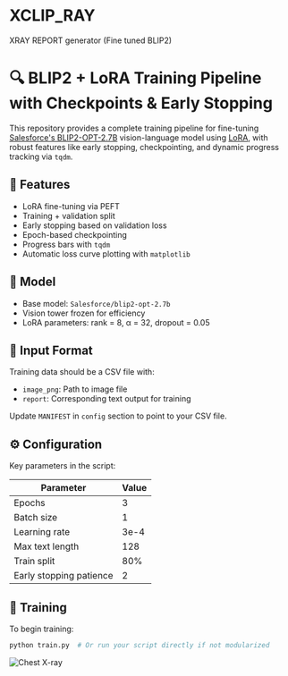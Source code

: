 # XCLIP_RAY
XRAY REPORT generator (Fine tuned BLIP2)
# 🔍 BLIP2 + LoRA Training Pipeline with Checkpoints & Early Stopping

This repository provides a complete training pipeline for fine-tuning [Salesforce's BLIP2-OPT-2.7B](https://huggingface.co/Salesforce/blip2-opt-2.7b) vision-language model using [LoRA](https://github.com/huggingface/peft), with robust features like early stopping, checkpointing, and dynamic progress tracking via `tqdm`.

## 🚀 Features

- LoRA fine-tuning via PEFT
- Training + validation split
- Early stopping based on validation loss
- Epoch-based checkpointing
- Progress bars with `tqdm`
- Automatic loss curve plotting with `matplotlib`

## 🧠 Model

- Base model: `Salesforce/blip2-opt-2.7b`
- Vision tower frozen for efficiency
- LoRA parameters: rank = 8, α = 32, dropout = 0.05

## 📁 Input Format

Training data should be a CSV file with:
- `image_png`: Path to image file
- `report`: Corresponding text output for training

Update `MANIFEST` in `config` section to point to your CSV file.

## ⚙️ Configuration

Key parameters in the script:

| Parameter    | Value               |
|--------------|---------------------|
| Epochs       | 3                   |
| Batch size   | 1                   |
| Learning rate| 3e-4                |
| Max text length | 128             |
| Train split  | 80%                 |
| Early stopping patience | 2        |

## 🧮 Training

To begin training:

```bash
python train.py  # Or run your script directly if not modularized

```

![Chest X-ray](https://github.com/user-attachments/assets/8fc6bd7d-1366-439f-aec2-2cca633475bb)





